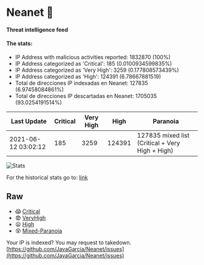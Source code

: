# Neanet :hocho:
#### Threat intelligence feed
#### The stats:

- IP Address with malicious activities reported: 1832870 (100%)
- IP Address categorized as 'Critical':  185 (0.0100934599835%)
- IP Address categorized as 'Very High':  3259 (0.177808573439%)
- IP Address categorized as 'High':  124391 (6.78667881519)
- Total de direcciones IP indexadas en Neanet:  127835 (6.97458084861%)
- Total de direcciones IP descartadas en Neanet:  1705035 (93.0254191514%)

| Last Update | Critical | Very High | High | Paranoia |
| --- | --- | --- | --- | --- |
| 2021-06-12 03:02:12 | 185 | 3259 | 124391 | 127835 mixed list (Critical + Very High + High)|

![Stats](https://docs.google.com/spreadsheets/d/e/2PACX-1vSnaNMIXVabIpDJjufMlzH7poXnshF3mgd8Is1g9ytUEzVsP5my4Trn8f-xkoLLQ38xpL3HtmUexLo6/pubchart?oid=501124687&format=image)

For the historical stats go to: [link](/stats.csv)
## Raw
- :scream: [Critical](https://raw.githubusercontent.com/JavaGarcia/Neanet/master/blacklists/neanet_critical.txt)
- :fearful: [VeryHigh](https://raw.githubusercontent.com/JavaGarcia/Neanet/master/blacklists/neanet_veryHigh.txtt)
- :frowning: [High](https://raw.githubusercontent.com/JavaGarcia/Neanet/master/blacklists/neanet_high.txt)
- :dizzy_face: [Mixed-Paranoia](https://raw.githubusercontent.com/JavaGarcia/Neanet/master/blacklists/neanet_all.txt)


Your IP is indexed? You may request to takedown. [https://github.com/JavaGarcia/Neanet/issues](https://github.com/JavaGarcia/Neanet/issues)






















































































































































































































































































































































































































































































































































































































































































































































































































































































































































































































































































































































































































































































































































































































































































































































































































































































































































































































































































































































































































































































































































































































































































































































































































































































































































































































































































































































































































































































































































































































































































































































































































































































































































































































































































































































































































































































































































































































































































































































































































































































































































































































































































































































































































































































































































































































































































































































































































































































































































































































































































































































































































































































































































































































































































































































































































































































































































































































































































































































































































































































































































































































































































































































































































































































































































































































































































































































































































































































































































































































































































































































